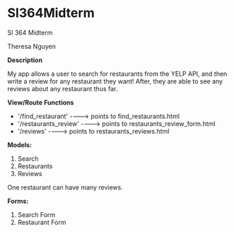 # SI364Midterm

SI 364 Midterm

Theresa Nguyen

**Description**

My app allows a user to search for restaurants from the YELP API, and then write a review for any restaurant they want! After, they are able to see any reviews about any restaurant thus far. 

**View/Route Functions**
* '/find_restaurant' ----> points to find_restaurants.html
* '/restaurants_review' ----> points to restaurants_review_form.html
* '/reviews' ----> points to restaurants_reviews.html

**Models:**
1. Search
2. Restaurants
3. Reviews

One restaurant can have many reviews. 

**Forms:**
1. Search Form
2. Restaurant Form

